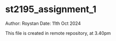 # st2195_assignment_1

Author: Roystan
Date: 11th Oct 2024

This file is created in remote repository, at 3.40pm
